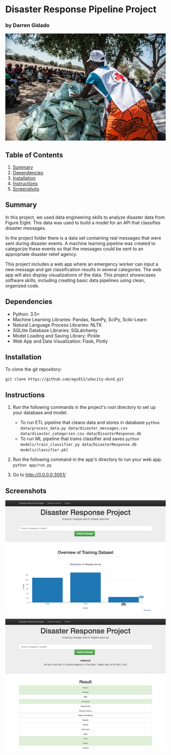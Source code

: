 # Disaster Response Pipeline Project

### by Darren Gidado
 
![jpg](images/aid.jpg)
 
## Table of Contents

 1. [Summary](#summary)
 2. [Dependencies](#dependencies)
 3. [Installation](#installation)
 4. [Instructions](#instructions)
 5. [Screenshots](#screenshots)
 
## Summary

In this project, we used data engineering skills to analyze disaster data from Figure Eight. This data was used to build a model for an API that classifies disaster messages.

In the project folder there is a data set containing real messages that were sent during disaster events. A machine learning pipeline was created to categorize these events so that the messages could be sent to an appropriate disaster relief agency.

This project includes a web app where an emergency worker can input a new message and get classification results in several categories. The web app will also display visualizations of the data. This project showscases software skills, including creating basic data pipelines using clean, organized code.

## Dependencies

- Python: 3.5+
- Machine Learning Libraries: Pandas, NumPy, SciPy, Sciki-Learn
- Natural Language Process Libraries: NLTK
- SQLlite Database Libraries: SQLalchemy
- Model Loading and Saving Library: Pickle
- Web App and Data Visualization: Flask, Plotly

## Installation

To clone the git repository:
```
git clone https://github.com/ags911/udacity-dsnd.git
```

## Instructions

1. Run the following commands in the project's root directory to set up your database and model.

    - To run ETL pipeline that cleans data and stores in database
        `python data/process_data.py data/disaster_messages.csv data/disaster_categories.csv data/DisasterResponse.db`
    - To run ML pipeline that trains classifier and saves
        `python models/train_classifier.py data/DisasterResponse.db models/classifier.pkl`

2. Run the following command in the app's directory to run your web app.
    `python app/run.py`

3. Go to http://0.0.0.0:3001/

## Screenshots

![png](images/disaster-response-project1.png)

![png](images/disaster-response-project2.png)
